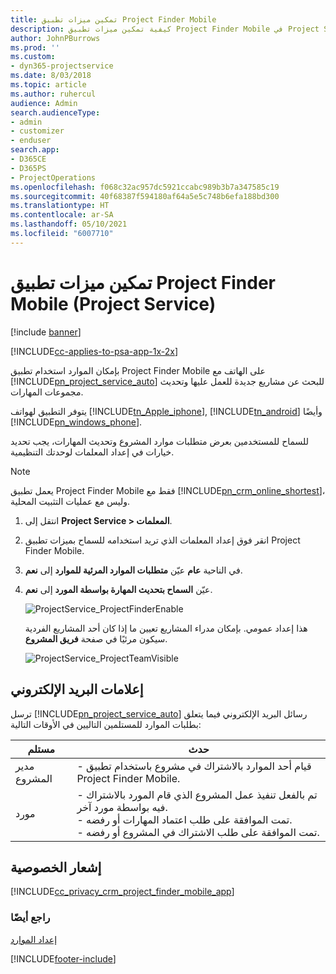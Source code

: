 ```yaml
---
title: تمكين ميزات تطبيق Project Finder Mobile
description: كيفية تمكين ميزات تطبيق Project Finder Mobile في Project Service
author: JohnPBurrows
ms.prod: ''
ms.custom:
- dyn365-projectservice
ms.date: 8/03/2018
ms.topic: article
ms.author: ruhercul
audience: Admin
search.audienceType:
- admin
- customizer
- enduser
search.app:
- D365CE
- D365PS
- ProjectOperations
ms.openlocfilehash: f068c32ac957dc5921ccabc989b3b7a347585c19
ms.sourcegitcommit: 40f68387f594180af64a5e5c748b6efa188bd300
ms.translationtype: HT
ms.contentlocale: ar-SA
ms.lasthandoff: 05/10/2021
ms.locfileid: "6007710"
---
```

# <a name="enable-project-finder-mobile-app-features-project-service"></a>تمكين ميزات تطبيق Project Finder Mobile (Project Service)

[!include [banner](../includes/psa-now-project-operations.md)]

[!INCLUDE[cc-applies-to-psa-app-1x-2x](../includes/cc-applies-to-psa-app-1x-2x.md)]

بإمكان الموارد استخدام تطبيق Project Finder Mobile‬‬ على الهاتف مع [!INCLUDE[pn_project_service_auto](../includes/pn-project-service-auto.md)] للبحث عن مشاريع جديدة للعمل عليها وتحديث مجموعات المهارات.  
  
 يتوفر التطبيق لهواتف [!INCLUDE[tn_Apple_iphone](../includes/tn-apple-iphone.md)], [!INCLUDE[tn_android](../includes/tn-android.md)] وأيضًا [!INCLUDE[pn_windows_phone](../includes/pn-windows-phone.md)].  
    
 للسماح للمستخدمين بعرض متطلبات موارد المشروع وتحديث المهارات، يجب تحديد خيارات في إعداد المعلمات لوحدتك التنظيمية.
  
> [!NOTE]
>  يعمل تطبيق Project Finder Mobile‬‬ فقط مع [!INCLUDE[pn_crm_online_shortest](../includes/pn-crm-online-shortest.md)]، وليس مع عمليات التثبيت المحلية.  
  
1. انتقل إلى **Project Service > المعلمات‬**.  
  
2. انقر فوق إعداد المعلمات الذي تريد استخدامه للسماح بميزات تطبيق Project Finder Mobile‬‬.  
  
3. في الناحية **عام** عيّن **متطلبات الموارد المرئية للموارد‬** إلى **نعم**.  
  
4. عيّن **السماح بتحديث المهارة بواسطة المورد‬** إلى **نعم**.  
  
   ![ProjectService_ProjectFinderEnable](../psa/media/project-service-project-finder-enable.png "ProjectService_ProjectFinderEnable")  
  
   هذا إعداد عمومي. بإمكان مدراء المشاريع تعيين ما إذا كان أحد المشاريع الفردية سيكون مرئيًا في صفحة **فريق المشروع**.  
  
   ![ProjectService_ProjectTeamVisible](../psa/media/project-service-project-team-visible.png "ProjectService_ProjectTeamVisible")  
  
## <a name="email-notifications"></a>إعلامات البريد الإلكتروني  
 ترسل [!INCLUDE[pn_project_service_auto](../includes/pn-project-service-auto.md)] رسائل البريد الإلكتروني فيما يتعلق بطلبات الموارد للمستلمين التاليين في الأوقات التالية:  
  
|مستلم|حدث|  
|---------------|-----------|  
|مدير المشروع|- قيام أحد الموارد بالاشتراك في مشروع باستخدام تطبيق Project Finder Mobile.|  
|مورد|- تم بالفعل تنفيذ عمل المشروع الذي قام المورد بالاشتراك فيه بواسطة مورد آخر.<br />- تمت الموافقة على طلب اعتماد المهارات أو رفضه.<br />- تمت الموافقة على طلب الاشتراك في المشروع أو رفضه.|  
  
## <a name="privacy-notice"></a>إشعار الخصوصية  
 [!INCLUDE[cc_privacy_crm_project_finder_mobile_app](../includes/cc-privacy-crm-project-finder-mobile-app.md)]  
  
### <a name="see-also"></a>راجع أيضًا  
 [إعداد الموارد](../psa/set-up-resources.md)


[!INCLUDE[footer-include](../includes/footer-banner.md)]